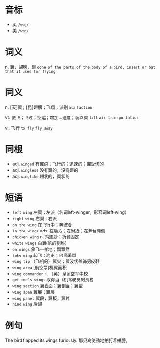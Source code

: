 # 音标

- 英 `/wɪŋ/`
- 美 `/wɪŋ/`

# 词义

n. 翼，翅膀，翅
`oone of the parts of the body of a bird, insect or bat that it uses for flying`

# 同义

n. [天]翼；[昆]翅膀；飞翔；派别
`ala` `faction`

vt. 使飞；飞过；空运；增加…速度；装以翼
`lift` `air transportation`

vi. 飞行
`to fly` `fly away`

# 同根

- adj. `winged` 有翼的；飞行的；迅速的；翼受伤的
- adj. `wingless` 没有翼的，没有翅的
- adj. `winglike` 翅状的，翼状的

# 短语

- `left wing` 左翼；左派（名词left-winger，形容词left-wing）
- `right wing` 右翼；右派
- `on the wing` 在飞行中；奔波着
- `in the wings` adv. 在后方；在附近；在舞台两侧
- `chicken wing` n. 鸡翅膀；折臂固定
- `white wings` 白翼(帆的别称)
- `on wings` 象飞一样地；飘飘然
- `take wing` 起飞；逃走；兴高采烈
- `wing tip` （飞机的）翼尖；翼波状盖饰男皮鞋
- `wing area` [航空学]机翼面积
- `wing commander` n. （英）皇家空军中校
- `get one's wings` 取得当飞机驾驶员的资格
- `wing section` 翼截面；翼剖面；翼型
- `wing span` 翼展；翼层
- `wing panel` 翼段，翼板，翼片
- `hind wing` 后翅

# 例句

The bird flapped its wings furiously.
那只鸟使劲地拍打着翅膀。


